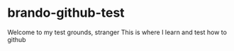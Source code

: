 # brando-github-test
Welcome to my test grounds, stranger
This is where I learn and test how to github
